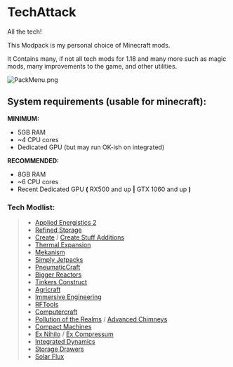 # TechAttack
 All the tech!

This Modpack is my personal choice of Minecraft mods.

It Contains many, if not all tech mods for 1.18 and many more such as magic mods, many improvements to the game, and other utilities.

![PackMenu.png](https://i.imgur.com/IVHQDmv.png)

## System requirements (usable for minecraft):
**MINIMUM:**
- 5GB RAM
- ~4 CPU cores
- Dedicated GPU (but may run OK-ish on integrated)

**RECOMMENDED:**
- 8GB RAM
- ~6 CPU cores
- Recent Dedicated GPU **(** RX500 and up **|** GTX 1060 and up **)**


### Tech Modlist:
> - [Applied Energistics 2](https://appliedenergistics.github.io/getting-started)
> - [Refined Storage](https://refinedmods.com/refined-storage/wiki/getting-started.html)
> - [Create](https://github.com/Creators-of-Create/Create/wiki/The-Basics-of-Rotation-in-Create) / [Create Stuff Additions](https://www.curseforge.com/minecraft/mc-mods/create-stuff-additions)
> - [Thermal Expansion](http://teamcofh.com/docs/1.12/thermal-expansion/)
> - [Mekanism](https://wiki.aidancbrady.com/wiki/Tutorials/Getting_Started)
> - [Simply Jetpacks](https://github.com/Tomson124/SimplyJetpacks2#simply-jetpacks-2)
> - [PneumaticCraft](https://github.com/TeamPneumatic/pnc-repressurized/wiki)
> - [Bigger Reactors](https://www.curseforge.com/minecraft/mc-mods/extreme-reactors)
> - [Tinkers Construct](https://www.curseforge.com/minecraft/mc-mods/tinkers-construct)
> - [Agricraft](https://www.curseforge.com/minecraft/mc-mods/agricraft)
> - [Immersive Engineering](https://github.com/BluSunrize/ImmersiveEngineering/wiki/Getting-Started)
> - [RFTools](https://github.com/McJtyMods/RFTools/wiki/RFTools-Manual)
> - [Computercraft](https://tweaked.cc/)
> - [Pollution of the Realms](https://www.curseforge.com/minecraft/mc-mods/pollution-of-the-realms) / [Advanced Chimneys](https://www.curseforge.com/minecraft/mc-mods/advanced-chimneys)
> - [Compact Machines](https://www.curseforge.com/minecraft/mc-mods/compact-machines)
> - [Ex Nihilo](https://www.curseforge.com/minecraft/mc-mods/ex-nihilo-sequentia) / [Ex Compressum](https://www.curseforge.com/minecraft/mc-mods/ex-compressum)
> - [Integrated Dynamics](https://integrateddynamics.rubensworks.net/book/tutorials/menrilBasics.html)
> - [Storage Drawers](https://www.curseforge.com/minecraft/mc-mods/storage-drawers)
> - [Solar Flux](https://www.curseforge.com/minecraft/mc-mods/solar-flux-reborn)